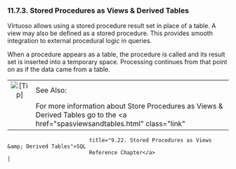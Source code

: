 <div>

<div>

<div>

<div>

### 11.7.3. Stored Procedures as Views & Derived Tables

</div>

</div>

</div>

Virtuoso allows using a stored procedure result set in place of a table.
A view may also be defined as a stored procedure. This provides smooth
integration to external procedural logic in queries.

When a procedure appears as a table, the procedure is called and its
result set is inserted into a temporary space. Processing continues from
that point on as if the data came from a table.

<div>

|                            |                                                                                                                                |
|:--------------------------:|:-------------------------------------------------------------------------------------------------------------------------------|
| ![\[Tip\]](images/tip.png) | See Also:                                                                                                                      |
|                            | For more information about Store Procedures as Views & Derived Tables go to the <a href="spasviewsandtables.html" class="link" 
                              title="9.22. Stored Procedures as Views &amp; Derived Tables">SQL                                                               
                              Reference Chapter</a>                                                                                                           |

</div>

</div>
